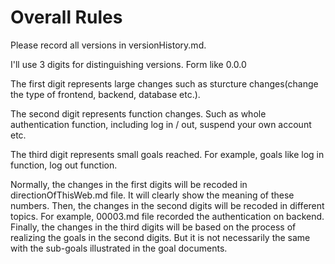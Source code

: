 # Overall Rules

Please record all versions in versionHistory.md.

I'll use 3 digits for distinguishing versions. Form like 0.0.0

The first digit represents large changes such as sturcture changes(change the type of frontend, backend, database etc.).

The second digit represents function changes. Such as whole authentication function, including log in / out, suspend your own account etc.

The third digit represents small goals reached. For example, goals like log in function, log out function. 

Normally, the changes in the first digits will be recoded in directionOfThisWeb.md file. It will clearly show the meaning of these numbers. Then, the changes in the second digits will be recoded in different topics. For example, 00003.md file recorded the authentication on backend. Finally, the changes in the third digits will be based on the process of realizing the goals in the second digits. But it is not necessarily the same with the sub-goals illustrated in the goal documents.